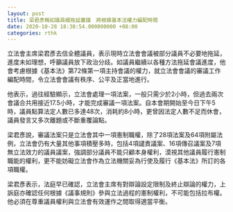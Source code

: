 ```yaml
---
layout: post
title: 梁君彥稱如議員續拖延審議　將根據基本法權力編配時間
date: 2020-10-28 18:30:54.000000000 +08:00
categories: rthk
---
```


立法會主席梁君彥去信全體議員，表示現時立法會會議被部分議員不必要地拖延，進度未如理想，呼籲議員放下政治分歧。如議員繼續以各種方法拖延會議進度，他會考慮根據《基本法》第72條第一項主持會議的權力，就立法會會議的審議工作編配時間，令立法會會議有秩序、公平及正當地進行。

他表示，過往經驗顯示，立法會處理一項法案，一般只需少於2小時，但過去兩次會議合共用接近17.5小時，才能完成審議一項法案。自本會期開始至今日下午5時，議員點算法定人數已多達48次，消耗約8小時，更曾因法定人數不足而休會，議員發言又多次離題或不斷重覆論點。

梁君彥說，審議法案只是立法會其中一項憲制職權，除了28項法案及64項附屬法例，立法會仍有大量其他事項積壓多時，包括4項譴責議案、16項傳召議案及7項無立法效力的議員議案，強調部分議員不能只顧本身權利，漠視其他議員履行憲制職能的權利，更不能妨礙立法會作為立法機關妥為行使及履行《基本法》所訂的各項職權。

梁君彥表示，法庭早已確認，立法會主席有對辯論設定限制及終止辯論的權力，上訴庭亦確認任何根據《議事規則》參與立法過程的憲制權利，不可能包括拉布權。他必須在尊重議員權利與立法會有效運作之間取得適當平衡。
